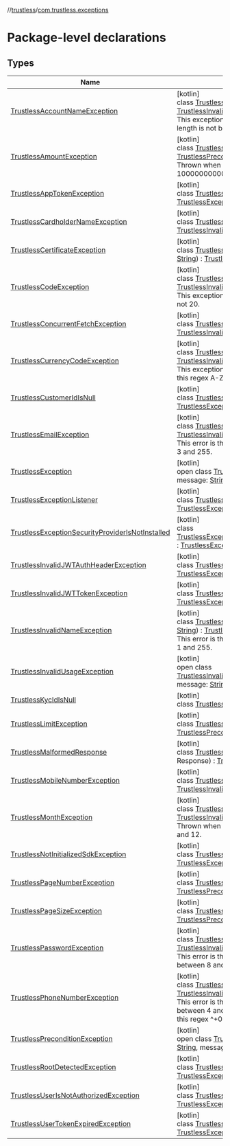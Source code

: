 //[trustless](../../index.md)/[com.trustless.exceptions](index.md)

# Package-level declarations

## Types

| Name | Summary |
|---|---|
| [TrustlessAccountNameException](-trustless-account-name-exception/index.md) | [kotlin]<br>class [TrustlessAccountNameException](-trustless-account-name-exception/index.md) : [TrustlessInvalidUsageException](-trustless-invalid-usage-exception/index.md)<br>This exception is thrown when Account name length is not between 1 and 105. |
| [TrustlessAmountException](-trustless-amount-exception/index.md) | [kotlin]<br>class [TrustlessAmountException](-trustless-amount-exception/index.md) : [TrustlessPreconditionException](-trustless-precondition-exception/index.md)<br>Thrown when amount is not between  0.0001 and 1000000000000000000. |
| [TrustlessAppTokenException](-trustless-app-token-exception/index.md) | [kotlin]<br>class [TrustlessAppTokenException](-trustless-app-token-exception/index.md) : [TrustlessException](-trustless-exception/index.md) |
| [TrustlessCardholderNameException](-trustless-cardholder-name-exception/index.md) | [kotlin]<br>class [TrustlessCardholderNameException](-trustless-cardholder-name-exception/index.md) : [TrustlessInvalidUsageException](-trustless-invalid-usage-exception/index.md) |
| [TrustlessCertificateException](-trustless-certificate-exception/index.md) | [kotlin]<br>class [TrustlessCertificateException](-trustless-certificate-exception/index.md)(reason: [String](https://kotlinlang.org/api/latest/jvm/stdlib/kotlin/-string/index.html)) : [TrustlessException](-trustless-exception/index.md) |
| [TrustlessCodeException](-trustless-code-exception/index.md) | [kotlin]<br>class [TrustlessCodeException](-trustless-code-exception/index.md) : [TrustlessInvalidUsageException](-trustless-invalid-usage-exception/index.md)<br>This exception is thrown when code's length is not 20. |
| [TrustlessConcurrentFetchException](-trustless-concurrent-fetch-exception/index.md) | [kotlin]<br>class [TrustlessConcurrentFetchException](-trustless-concurrent-fetch-exception/index.md) : [TrustlessInvalidUsageException](-trustless-invalid-usage-exception/index.md) |
| [TrustlessCurrencyCodeException](-trustless-currency-code-exception/index.md) | [kotlin]<br>class [TrustlessCurrencyCodeException](-trustless-currency-code-exception/index.md) : [TrustlessInvalidUsageException](-trustless-invalid-usage-exception/index.md)<br>This exception is thrown when it doesn't match this regex A-Z{3} |
| [TrustlessCustomerIdIsNull](-trustless-customer-id-is-null/index.md) | [kotlin]<br>class [TrustlessCustomerIdIsNull](-trustless-customer-id-is-null/index.md) : [TrustlessException](-trustless-exception/index.md) |
| [TrustlessEmailException](-trustless-email-exception/index.md) | [kotlin]<br>class [TrustlessEmailException](-trustless-email-exception/index.md) : [TrustlessInvalidUsageException](-trustless-invalid-usage-exception/index.md)<br>This error is thrown if email length isn't between 3 and 255. |
| [TrustlessException](-trustless-exception/index.md) | [kotlin]<br>open class [TrustlessException](-trustless-exception/index.md)(code: [String](https://kotlinlang.org/api/latest/jvm/stdlib/kotlin/-string/index.html), message: [String](https://kotlinlang.org/api/latest/jvm/stdlib/kotlin/-string/index.html)?) : [Exception](https://developer.android.com/reference/kotlin/java/lang/Exception.html) |
| [TrustlessExceptionListener](-trustless-exception-listener/index.md) | [kotlin]<br>class [TrustlessExceptionListener](-trustless-exception-listener/index.md) : [TrustlessException](-trustless-exception/index.md) |
| [TrustlessExceptionSecurityProviderIsNotInstalled](-trustless-exception-security-provider-is-not-installed/index.md) | [kotlin]<br>class [TrustlessExceptionSecurityProviderIsNotInstalled](-trustless-exception-security-provider-is-not-installed/index.md) : [TrustlessException](-trustless-exception/index.md) |
| [TrustlessInvalidJWTAuthHeaderException](-trustless-invalid-j-w-t-auth-header-exception/index.md) | [kotlin]<br>class [TrustlessInvalidJWTAuthHeaderException](-trustless-invalid-j-w-t-auth-header-exception/index.md) : [TrustlessException](-trustless-exception/index.md) |
| [TrustlessInvalidJWTTokenException](-trustless-invalid-j-w-t-token-exception/index.md) | [kotlin]<br>class [TrustlessInvalidJWTTokenException](-trustless-invalid-j-w-t-token-exception/index.md) : [TrustlessException](-trustless-exception/index.md) |
| [TrustlessInvalidNameException](-trustless-invalid-name-exception/index.md) | [kotlin]<br>class [TrustlessInvalidNameException](-trustless-invalid-name-exception/index.md)(nameCode: [String](https://kotlinlang.org/api/latest/jvm/stdlib/kotlin/-string/index.html)) : [TrustlessInvalidUsageException](-trustless-invalid-usage-exception/index.md)<br>This error is thrown if name length isn't between  1 and 255. |
| [TrustlessInvalidUsageException](-trustless-invalid-usage-exception/index.md) | [kotlin]<br>open class [TrustlessInvalidUsageException](-trustless-invalid-usage-exception/index.md)(code: [String](https://kotlinlang.org/api/latest/jvm/stdlib/kotlin/-string/index.html), message: [String](https://kotlinlang.org/api/latest/jvm/stdlib/kotlin/-string/index.html)) : [TrustlessException](-trustless-exception/index.md) |
| [TrustlessKycIdIsNull](-trustless-kyc-id-is-null/index.md) | [kotlin]<br>class [TrustlessKycIdIsNull](-trustless-kyc-id-is-null/index.md) : [TrustlessException](-trustless-exception/index.md) |
| [TrustlessLimitException](-trustless-limit-exception/index.md) | [kotlin]<br>class [TrustlessLimitException](-trustless-limit-exception/index.md) : [TrustlessPreconditionException](-trustless-precondition-exception/index.md) |
| [TrustlessMalformedResponse](-trustless-malformed-response/index.md) | [kotlin]<br>class [TrustlessMalformedResponse](-trustless-malformed-response/index.md)(response: Response) : [TrustlessException](-trustless-exception/index.md) |
| [TrustlessMobileNumberException](-trustless-mobile-number-exception/index.md) | [kotlin]<br>class [TrustlessMobileNumberException](-trustless-mobile-number-exception/index.md) : [TrustlessInvalidUsageException](-trustless-invalid-usage-exception/index.md) |
| [TrustlessMonthException](-trustless-month-exception/index.md) | [kotlin]<br>class [TrustlessMonthException](-trustless-month-exception/index.md) : [TrustlessInvalidUsageException](-trustless-invalid-usage-exception/index.md)<br>Thrown when month number is not between 1 and 12. |
| [TrustlessNotInitializedSdkException](-trustless-not-initialized-sdk-exception/index.md) | [kotlin]<br>class [TrustlessNotInitializedSdkException](-trustless-not-initialized-sdk-exception/index.md) : [TrustlessException](-trustless-exception/index.md) |
| [TrustlessPageNumberException](-trustless-page-number-exception/index.md) | [kotlin]<br>class [TrustlessPageNumberException](-trustless-page-number-exception/index.md) : [TrustlessPreconditionException](-trustless-precondition-exception/index.md) |
| [TrustlessPageSizeException](-trustless-page-size-exception/index.md) | [kotlin]<br>class [TrustlessPageSizeException](-trustless-page-size-exception/index.md) : [TrustlessPreconditionException](-trustless-precondition-exception/index.md) |
| [TrustlessPasswordException](-trustless-password-exception/index.md) | [kotlin]<br>class [TrustlessPasswordException](-trustless-password-exception/index.md) : [TrustlessInvalidUsageException](-trustless-invalid-usage-exception/index.md)<br>This error is thrown if password length isn't between 8 and 255. |
| [TrustlessPhoneNumberException](-trustless-phone-number-exception/index.md) | [kotlin]<br>class [TrustlessPhoneNumberException](-trustless-phone-number-exception/index.md) : [TrustlessInvalidUsageException](-trustless-invalid-usage-exception/index.md)<br>This error is thrown when number length isn't between 4 and 16, or the phone doesn't follow this regex ^\+0-9*\$ |
| [TrustlessPreconditionException](-trustless-precondition-exception/index.md) | [kotlin]<br>open class [TrustlessPreconditionException](-trustless-precondition-exception/index.md)(code: [String](https://kotlinlang.org/api/latest/jvm/stdlib/kotlin/-string/index.html), message: [String](https://kotlinlang.org/api/latest/jvm/stdlib/kotlin/-string/index.html)) : [TrustlessException](-trustless-exception/index.md) |
| [TrustlessRootDetectedException](-trustless-root-detected-exception/index.md) | [kotlin]<br>class [TrustlessRootDetectedException](-trustless-root-detected-exception/index.md) : [TrustlessException](-trustless-exception/index.md) |
| [TrustlessUserIsNotAuthorizedException](-trustless-user-is-not-authorized-exception/index.md) | [kotlin]<br>class [TrustlessUserIsNotAuthorizedException](-trustless-user-is-not-authorized-exception/index.md) : [TrustlessException](-trustless-exception/index.md) |
| [TrustlessUserTokenExpiredException](-trustless-user-token-expired-exception/index.md) | [kotlin]<br>class [TrustlessUserTokenExpiredException](-trustless-user-token-expired-exception/index.md) : [TrustlessException](-trustless-exception/index.md) |
